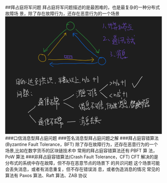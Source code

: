 ##拜占庭将军问题
拜占庭将军问题描述的是最困难的，也是最复杂的一种分布式故障场 景，除了存在故障行为，还存在恶意行为的一个场景
![](.z_01_分布式_临界知识_分布式共识问题_拜占庭将军问题_images/960a19f0.png)
###口信消息型拜占庭问题
###签名消息型拜占庭问题之解
###拜占庭容错算法(Byzantine Fault Tolerance，BFT)
除了存在故障行为，还存在恶意行为的一个场景,比如在数字货币的区块链技术中
常用的拜占庭容错算法还有:PBFT 算 法，PoW 算法
###非拜占庭容错算法(Crash Fault Tolerance，CFT)
CFT 解决的是分布式的系统中存在故障，但不存在恶意节点的场景下 的共识问题
这个场景可能会丢失消息，或者有消息重复，但不存在错误消 息，或者伪造消息的情况
常见的算法有 Paxos 算法、Raft 算法、ZAB 协议
